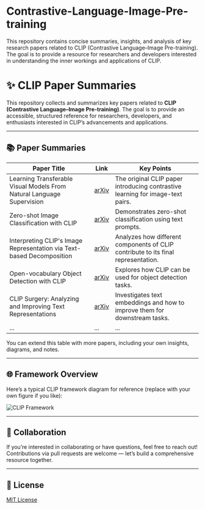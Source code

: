 # Contrastive-Language-Image-Pre-training
This repository contains concise summaries, insights, and analysis of key research papers related to CLIP (Contrastive Language–Image Pre-training). The goal is to provide a resource for researchers and developers interested in understanding the inner workings and applications of CLIP.

# ✨ CLIP Paper Summaries

This repository collects and summarizes key papers related to **CLIP (Contrastive Language–Image Pre-training)**. The goal is to provide an accessible, structured reference for researchers, developers, and enthusiasts interested in CLIP’s advancements and applications.

---

## 📚 Paper Summaries

| Paper Title | Link | Key Points |
|-------------|------|------------|
| Learning Transferable Visual Models From Natural Language Supervision | [arXiv](https://arxiv.org/abs/2103.00020) | The original CLIP paper introducing contrastive learning for image-text pairs. |
| Zero-shot Image Classification with CLIP | [arXiv](https://arxiv.org/abs/2103.00020) | Demonstrates zero-shot classification using text prompts. |
| Interpreting CLIP's Image Representation via Text-based Decomposition | [arXiv](https://arxiv.org/abs/2310.05916) | Analyzes how different components of CLIP contribute to its final representation. |
| Open-vocabulary Object Detection with CLIP | [arXiv](https://arxiv.org/abs/2201.02524) | Explores how CLIP can be used for object detection tasks. |
| CLIP Surgery: Analyzing and Improving Text Representations | [arXiv](https://arxiv.org/abs/2204.06665) | Investigates text embeddings and how to improve them for downstream tasks. |
| ... | ... | ... |

You can extend this table with more papers, including your own insights, diagrams, and notes.

---

## 🌐 Framework Overview

Here’s a typical CLIP framework diagram for reference (replace with your own figure if you like):

![CLIP Framework](https://raw.githubusercontent.com/openai/CLIP/main/CLIP.png)

---

## 🤝 Collaboration

If you’re interested in collaborating or have questions, feel free to reach out!  
Contributions via pull requests are welcome — let’s build a comprehensive resource together.

---

## 📄 License

[MIT License](LICENSE)
